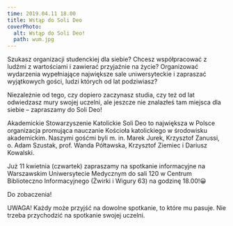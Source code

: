 ```yaml
---
time: 2019.04.11 18.00
title: Wstąp do Soli Deo
coverPhoto:
  alt: Wstąp do Soli Deo!
  path: wum.jpg
---
```

Szukasz organizacji studenckiej dla siebie?
Chcesz współpracować z ludźmi z wartościami i zawierać przyjaźnie na życie? Organizować wydarzenia wypełniające największe sale uniwersyteckie i zapraszać wyjątkowych gości, ludzi których od lat podziwiasz? 

Niezależnie od tego, czy dopiero zaczynasz studia, czy też od lat odwiedzasz mury swojej uczelni, ale jeszcze nie znalazłeś tam miejsca dla siebie – zapraszamy do Soli Deo!

Akademickie Stowarzyszenie Katolickie Soli Deo to największa w Polsce organizacja promująca nauczanie Kościoła katolickiego w środowisku akademickim. Naszymi gośćmi byli m. in. Marek Jurek, Krzysztof Zanussi, o. Adam Szustak, prof. Wanda Półtawska, Krzysztof Ziemiec i Dariusz Kowalski. 

Już 11 kwietnia (czwartek) zapraszamy na spotkanie informacyjne na Warszawskim Uniwersytecie Medycznym do sali 120 w Centrum Biblioteczno Informacyjnego (Żwirki i Wigury 63) na  godzinę 18.00!😀

Do zobaczenia!

UWAGA! Każdy może przyjść na dowolne spotkanie, to które mu pasuje. Nie trzeba przychodzić na spotkanie swojej uczelni.